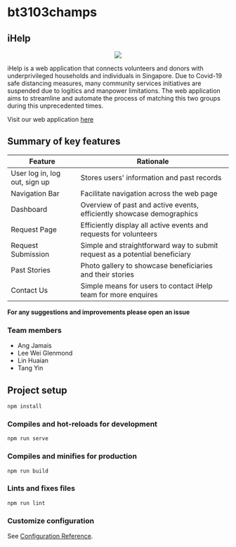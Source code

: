 # bt3103champs

## iHelp
<p align="center">
  <img src="https://user-images.githubusercontent.com/50550240/99210865-e2cb8880-2801-11eb-957e-63ddc118cdf6.png"/>
</p>

iHelp is a web application that connects volunteers and donors with underprivileged households and individuals in Singapore. Due to Covid-19 safe distancing measures, many community services initiatives are suspended due to logitics and manpower limitations. The web application aims to streamline and automate the process of matching this two groups during this unprecedented times. 

Visit our web application [here](https://bt3103-e1798.web.app) 

## Summary of key features 

| Feature  | Rationale |
| ------------- | ------------- |
| User log in, log out, sign up  | Stores users' information and past records |
| Navigation Bar | Facilitate navigation across the web page |
| Dashboard | Overview of past and active events, efficiently showcase demographics |
| Request Page  | Efficiently display all active events and requests for volunteers |
| Request Submission  | Simple and straightforward way to submit request as a potential beneficiary |
| Past Stories | Photo gallery to showcase beneficiaries and their stories |
| Contact Us  | Simple means for users to contact iHelp team for more enquires |

**For any suggestions and improvements please open an issue**

### Team members
- Ang Jamais
- Lee Wei Glenmond
- Lin Huaian
- Tang Yin

## Project setup
```
npm install
```

### Compiles and hot-reloads for development
```
npm run serve
```

### Compiles and minifies for production
```
npm run build
```

### Lints and fixes files
```
npm run lint
```

### Customize configuration
See [Configuration Reference](https://cli.vuejs.org/config/).
